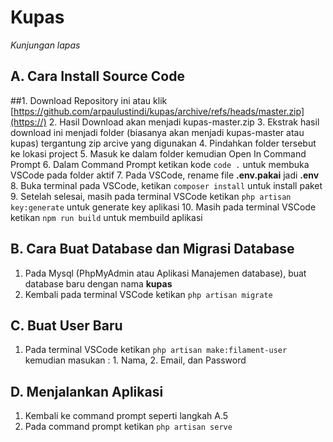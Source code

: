 # Kupas

*Kunjungan lapas*

## A. Cara Install Source Code

##1. Download Repository ini atau klik [https://github.com/arpaulustindi/kupas/archive/refs/heads/master.zip](https://)
2. Hasil Download akan menjadi kupas-master.zip
3. Ekstrak hasil download ini menjadi folder (biasanya akan menjadi kupas-master atau kupas) tergantung zip arcive yang digunakan
4. Pindahkan folder tersebut ke lokasi project
5. Masuk ke dalam folder kemudian Open In Command Prompt
6. Dalam Command Prompt ketikan kode `code .` untuk membuka VSCode pada folder aktif
7. Pada VSCode, rename file **.env.pakai** jadi **.env**
8. Buka terminal pada VSCode, ketikan `composer install` untuk install paket
9. Setelah selesai, masih pada terminal VSCode ketikan `php artisan key:generate` untuk generate key aplikasi
10. Masih pada terminal VSCode ketikan `npm run build` untuk membuild aplikasi

## B. Cara Buat Database dan Migrasi Database

1. Pada Mysql (PhpMyAdmin atau Aplikasi Manajemen database), buat database baru dengan nama **kupas**
2. Kembali pada terminal VSCode ketikan `php artisan migrate`

## C. Buat User Baru

1. Pada terminal VSCode ketikan `php artisan make:filament-user` kemudian masukan : 1. Nama, 2. Email, dan Password


## D. Menjalankan Aplikasi

1. Kembali ke command prompt seperti langkah A.5
2. Pada command prompt ketikan `php artisan serve`
